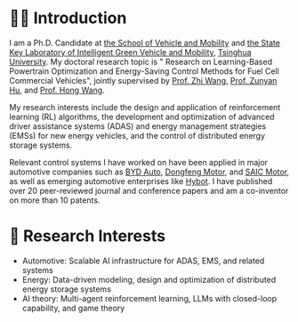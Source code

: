 # 👨‍🎓 Introduction
I am a Ph.D. Candidate at [the School of Vehicle and Mobility](https://www.svm.tsinghua.edu.cn/) and [the State Key Laboratory of Intelligent Green Vehicle and Mobility](https://www.ase.tsinghua.edu.cn/), [Tsinghua University](https://www.tsinghua.edu.cn/en/). My doctoral research topic is " Research on Learning-Based Powertrain Optimization and Energy-Saving Control Methods for Fuel Cell Commercial Vehicles", jointly supervised by [Prof. Zhi Wang](https://www.svm.tsinghua.edu.cn/essay/74/1854.html), [Prof. Zunyan Hu](https://www.svm.tsinghua.edu.cn/essay/74/1936.html), and [Prof. Hong Wang](https://www.svm.tsinghua.edu.cn/essay/80/1823.html).

My research interests include the design and application of reinforcement learning (RL) algorithms, the development and optimization of advanced driver assistance systems (ADAS) and energy management strategies (EMSs) for new energy vehicles, and the control of distributed energy storage systems.

Relevant control systems I have worked on have been applied in major automotive companies such as [BYD Auto](https://www.byd.com/us), [Dongfeng Motor](https://www.dongfeng-global.com/), and [SAIC Motor](https://www.saicmotor.com/english/index.shtml), as well as emerging automotive enterprises like [Hybot](http://www.hybot.com.cn/). I have published over 20 peer-reviewed journal and conference papers and am a co-inventor on more than 10 patents.

# 🔖 Research Interests
- Automotive: Scalable AI infrastructure for ADAS, EMS, and related systems
- Energy: Data-driven modeling, design and optimization of distributed energy storage systems
- AI theory: Multi-agent reinforcement learning, LLMs with closed-loop capability, and game theory
